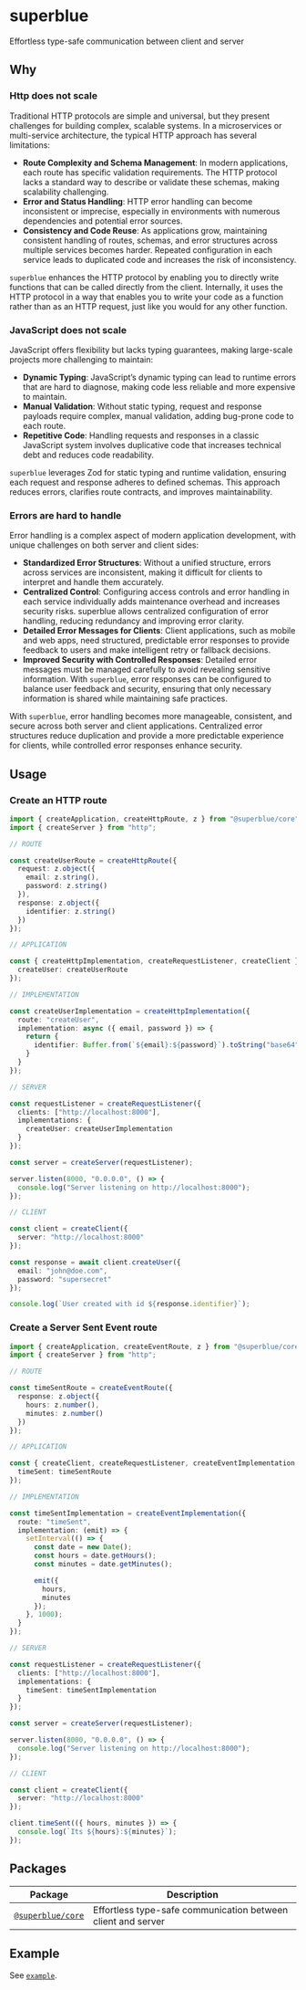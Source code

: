 # superblue

Effortless type-safe communication between client and server

## Why

### Http does not scale

Traditional HTTP protocols are simple and universal, but they present challenges for building complex, scalable systems. In a microservices or multi-service architecture, the typical HTTP approach has several limitations:

- **Route Complexity and Schema Management**: In modern applications, each route has specific validation requirements. The HTTP protocol lacks a standard way to describe or validate these schemas, making scalability challenging.
- **Error and Status Handling**: HTTP error handling can become inconsistent or imprecise, especially in environments with numerous dependencies and potential error sources.
- **Consistency and Code Reuse**: As applications grow, maintaining consistent handling of routes, schemas, and error structures across multiple services becomes harder. Repeated configuration in each service leads to duplicated code and increases the risk of inconsistency.

`superblue` enhances the HTTP protocol by enabling you to directly write functions that can be called directly from the client. Internally, it uses the HTTP protocol in a way that enables you to write your code as a function rather than as an HTTP request, just like you would for any other function.

### JavaScript does not scale

JavaScript offers flexibility but lacks typing guarantees, making large-scale projects more challenging to maintain:

- **Dynamic Typing**: JavaScript’s dynamic typing can lead to runtime errors that are hard to diagnose, making code less reliable and more expensive to maintain.
- **Manual Validation**: Without static typing, request and response payloads require complex, manual validation, adding bug-prone code to each route.
- **Repetitive Code**: Handling requests and responses in a classic JavaScript system involves duplicative code that increases technical debt and reduces code readability.

`superblue` leverages Zod for static typing and runtime validation, ensuring each request and response adheres to defined schemas. This approach reduces errors, clarifies route contracts, and improves maintainability.

### Errors are hard to handle

Error handling is a complex aspect of modern application development, with unique challenges on both server and client sides:

- **Standardized Error Structures**: Without a unified structure, errors across services are inconsistent, making it difficult for clients to interpret and handle them accurately.
- **Centralized Control**: Configuring access controls and error handling in each service individually adds maintenance overhead and increases security risks. superblue allows centralized configuration of error handling, reducing redundancy and improving error clarity.
- **Detailed Error Messages for Clients**: Client applications, such as mobile and web apps, need structured, predictable error responses to provide feedback to users and make intelligent retry or fallback decisions.
- **Improved Security with Controlled Responses**: Detailed error messages must be managed carefully to avoid revealing sensitive information. With `superblue`, error responses can be configured to balance user feedback and security, ensuring that only necessary information is shared while maintaining safe practices.

With `superblue`, error handling becomes more manageable, consistent, and secure across both server and client applications. Centralized error structures reduce duplication and provide a more predictable experience for clients, while controlled error responses enhance security.

## Usage

### Create an HTTP route

```typescript
import { createApplication, createHttpRoute, z } from "@superblue/core";
import { createServer } from "http";

// ROUTE

const createUserRoute = createHttpRoute({
  request: z.object({
    email: z.string(),
    password: z.string()
  }),
  response: z.object({
    identifier: z.string()
  })
});

// APPLICATION

const { createHttpImplementation, createRequestListener, createClient } = createApplication({
  createUser: createUserRoute
});

// IMPLEMENTATION

const createUserImplementation = createHttpImplementation({
  route: "createUser",
  implementation: async ({ email, password }) => {
    return {
      identifier: Buffer.from(`${email}:${password}`).toString("base64")
    }
  }
});

// SERVER

const requestListener = createRequestListener({
  clients: ["http://localhost:8000"],
  implementations: {
    createUser: createUserImplementation
  }
});

const server = createServer(requestListener);

server.listen(8000, "0.0.0.0", () => {
  console.log("Server listening on http://localhost:8000");
});

// CLIENT

const client = createClient({
  server: "http://localhost:8000"
});

const response = await client.createUser({
  email: "john@doe.com",
  password: "supersecret"
});

console.log(`User created with id ${response.identifier}`);
```

### Create a Server Sent Event route

```typescript
import { createApplication, createEventRoute, z } from "@superblue/core"
import { createServer } from "http";

// ROUTE

const timeSentRoute = createEventRoute({
  response: z.object({
    hours: z.number(),
    minutes: z.number()
  })
});

// APPLICATION

const { createClient, createRequestListener, createEventImplementation } = createApplication({
  timeSent: timeSentRoute
});

// IMPLEMENTATION

const timeSentImplementation = createEventImplementation({
  route: "timeSent",
  implementation: (emit) => {
    setInterval(() => {
      const date = new Date();
      const hours = date.getHours();
      const minutes = date.getMinutes();

      emit({
        hours,
        minutes
      });
    }, 1000);
  }
});

// SERVER

const requestListener = createRequestListener({
  clients: ["http://localhost:8000"],
  implementations: {
    timeSent: timeSentImplementation
  }
});

const server = createServer(requestListener);

server.listen(8000, "0.0.0.0", () => {
  console.log("Server listening on http://localhost:8000");
});

// CLIENT

const client = createClient({
  server: "http://localhost:8000"
});

client.timeSent(({ hours, minutes }) => {
  console.log(`Its ${hours}:${minutes}`);
});
```

## Packages

Package | Description
---|---
[`@superblue/core`](./packages/core) | Effortless type-safe communication between client and server

## Example

See [`example`](./example).